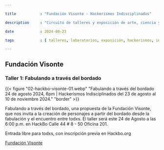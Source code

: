 ```yaml
---

title           : "Fundación Visonte - Hackerismos Indisciplinados"

description     : "Circuito de talleres y exposición de arte, ciencia y tecnología."

date            : 2024-08-23

tags            : [ talleres, laboratorios, exposición, hackerismos, indisciplina, visonte, bordado, diseño ]

---
```


## Fundación Visonte

### Taller 1: Fabulando a través del bordado

{{< figure "02-hackbo-visonte-01.webp" "Fabulando a través del bordado 24 de agosto 2024, 6pm | Hackerismos Indisciplinados del 23 de agosto al 10 de noviembre 2024." "border" >}}

Fabulando a través del bordado, una propuesta de la Fundación Visonte, 
que nos invita a la creación de personajes a partir del bordado 
desde la fabulación y el encuentro entre todxs. 
El taller será este 24 de Agosto 
a las 6:00 p.m. en HackBo Calle 44 # 8 - 50 Oficina 201.

Entrada libre para todxs, con inscripción previa en Hackbo.org

[Fundación Visonte](https://mutabit.com/repos.fossil/visonte-web/doc/trunk/index.html)
